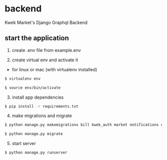 # backend

Kwek Market's Django Graphql Backend

## start the application

1. create .env file from example.env

2. create virtual env and activate it

- for linux or mac (with virtualenv installed)

```bash
$ virtualenv env
```

```bash
$ source env/bin/activate
```

3. install app dependencies

```bash
$ pip install -r requirements.txt
```

4. make migrations and migrate

```bash
$ python manage.py makemigrations bill kwek_auth market notifications users wallet kwek_admin
```

```bash
$ python manage.py migrate
```

5. start server

```bash
$ python manage.py runserver
```
